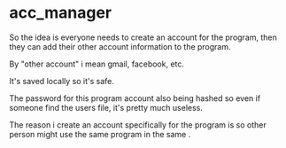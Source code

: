 # acc_manager
<p> So the idea is everyone needs to create an account for the program, then they can add their other account information to the program.</p>
<p> By "other account" i mean gmail, facebook, etc.</p>
<p> It's saved locally so it's safe.</p>
<p> The password for this program account also being hashed so even if someone find the users file, it's pretty much useless.</p>
<p> The reason i create an account specifically for the program is so other person might use the same program in the same .</p>
